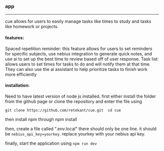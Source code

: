 ### app
---
cue allows for users to easily manage tasks like times to study and tasks like homework or projects.

#### features:
Spaced repetition reminder: this feature allows for users to set reminders for specific subjects, use nebius integration to generate quick notes, and use ai to set up the best time to review based off of user response.
Task list: allows users to set times for tasks to do and will notify them at that time. They can also use the ai assistant to help prioritize tasks to finish work more efficiently

#### installation:
Need to have latest version of node js installed.
first either install the folder from the github page or clone the repository and enter the file using

`git clone https://github.com/retekant/cue.git 
cd cue`

then install npm through npm install

then, create a file called ".env.local" there should only be one line. it should be `nebius_api_key=yourkey`. replace yourkey with your nebius api key.

finally, start the application using `npm run dev`
